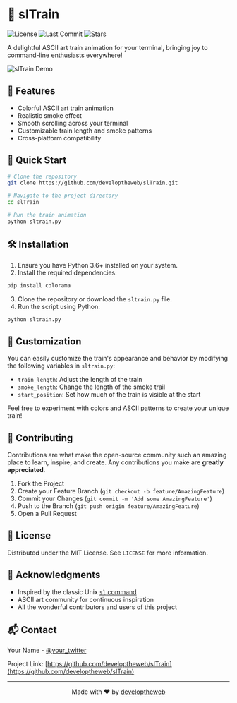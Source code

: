 # 🚂 slTrain

![License](https://img.shields.io/github/license/developtheweb/slTrain)
![Last Commit](https://img.shields.io/github/last-commit/developtheweb/slTrain)
![Stars](https://img.shields.io/github/stars/developtheweb/slTrain?style=social)

A delightful ASCII art train animation for your terminal, bringing joy to command-line enthusiasts everywhere!

![slTrain Demo](https://raw.githubusercontent.com/developtheweb/slTrain/main/demo.gif)

## 🌟 Features

- Colorful ASCII art train animation
- Realistic smoke effect
- Smooth scrolling across your terminal
- Customizable train length and smoke patterns
- Cross-platform compatibility

## 🚀 Quick Start

```bash
# Clone the repository
git clone https://github.com/developtheweb/slTrain.git

# Navigate to the project directory
cd slTrain

# Run the train animation
python sltrain.py
```

## 🛠️ Installation

1. Ensure you have Python 3.6+ installed on your system.
2. Install the required dependencies:

```bash
pip install colorama
```

3. Clone the repository or download the `sltrain.py` file.
4. Run the script using Python:

```bash
python sltrain.py
```

## 🎨 Customization

You can easily customize the train's appearance and behavior by modifying the following variables in `sltrain.py`:

- `train_length`: Adjust the length of the train
- `smoke_length`: Change the length of the smoke trail
- `start_position`: Set how much of the train is visible at the start

Feel free to experiment with colors and ASCII patterns to create your unique train!

## 🤝 Contributing

Contributions are what make the open-source community such an amazing place to learn, inspire, and create. Any contributions you make are **greatly appreciated**.

1. Fork the Project
2. Create your Feature Branch (`git checkout -b feature/AmazingFeature`)
3. Commit your Changes (`git commit -m 'Add some AmazingFeature'`)
4. Push to the Branch (`git push origin feature/AmazingFeature`)
5. Open a Pull Request

## 📜 License

Distributed under the MIT License. See `LICENSE` for more information.

## 🙏 Acknowledgments

- Inspired by the classic Unix [`sl` command](https://github.com/mtoyoda/sl)
- ASCII art community for continuous inspiration
- All the wonderful contributors and users of this project

## 📬 Contact

Your Name - [@your_twitter](https://twitter.com/your_twitter)

Project Link: [https://github.com/developtheweb/slTrain](https://github.com/developtheweb/slTrain)

---

<p align="center">
  Made with ❤️ by <a href="https://github.com/developtheweb">developtheweb</a>
</p>
